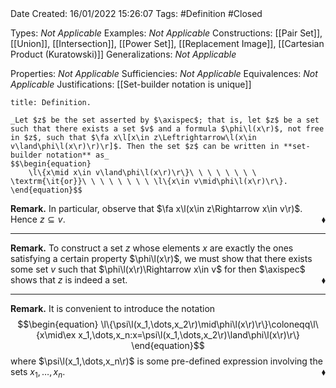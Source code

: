 <br />
<br />

Date Created: 16/01/2022 15:26:07
Tags: #Definition #Closed  

Types: _Not Applicable_
Examples: _Not Applicable_ 
Constructions: [[Pair Set]], [[Union]], [[Intersection]], [[Power Set]], [[Replacement Image]], [[Cartesian Product (Kuratowski)]]
Generalizations: _Not Applicable_

Properties: _Not Applicable_
Sufficiencies: _Not Applicable_
Equivalences: _Not Applicable_
Justifications: [[Set-builder notation is unique]]

``` ad-Definition
title: Definition.

_Let $z$ be the set asserted by $\axispec$; that is, let $z$ be a set such that there exists a set $v$ and a formula $\phi\l(x\r)$, not free in $z$, such that $\fa x\l[x\in z\Leftrightarrow\l(x\in v\land\phi\l(x\r)\r)\r]$. Then the set $z$ can be written in **set-builder notation** as_
$$\begin{equation}
    \l\{x\mid x\in v\land\phi\l(x\r)\r\}\ \ \ \ \ \ \ \ \textrm{\it{or}}\ \ \ \ \ \ \ \ \l\{x\in v\mid\phi\l(x\r)\r\}.
\end{equation}$$

```

**Remark.** In particular, observe that $\fa x\l(x\in z\Rightarrow x\in v\r)$. Hence $z\subseteq v$.<span style="float:right;">$\blacklozenge$</span>

---

**Remark.** To construct a set $z$ whose elements $x$ are exactly the ones satisfying a certain property $\phi\l(x\r)$, we must show that there exists some set $v$ such that $\phi\l(x\r)\Rightarrow x\in v$ for then $\axispec$ shows that $z$ is indeed a set.<span style="float:right;">$\blacklozenge$</span>

---

**Remark.** It is convenient to introduce the notation
$$\begin{equation}
    \l\{\psi\l(x_1,\dots,x_2\r)\mid\phi\l(x\r)\r\}\coloneqq\l\{x\mid\ex x_1,\dots,x_n:x=\psi\l(x_1,\dots,x_2\r)\land\phi\l(x\r)\r\}
\end{equation}$$
where $\psi\l(x_1,\dots,x_n\r)$ is some pre-defined expression involving the sets $x_1,\dots,x_n$.<span style="float:right;">$\blacklozenge$</span>
